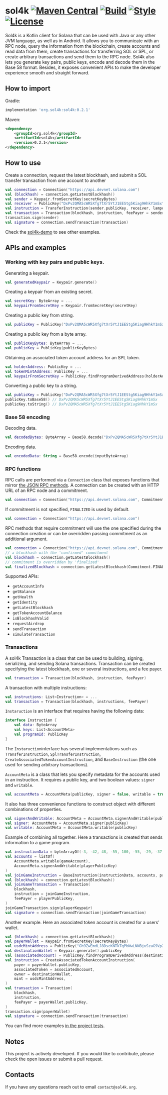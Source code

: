 # sol4k [![Maven Central](https://maven-badges.herokuapp.com/maven-central/org.sol4k/sol4k/badge.svg)](https://search.maven.org/artifact/org.sol4k/sol4k) [![Build](https://github.com/sol4k/sol4k/actions/workflows/build.yml/badge.svg)](https://github.com/sol4k/sol4k/actions/workflows/build.yml) [![Style](https://github.com/sol4k/sol4k/actions/workflows/lint.yml/badge.svg)](https://github.com/sol4k/sol4k/actions/workflows/lint.yml) [![License](https://img.shields.io/badge/License-Apache_2.0-green.svg)](https://github.com/sol4k/sol4k/blob/main/LICENSE)

Sol4k is a Kotlin client for Solana that can be used with
Java or any other JVM language, as well as in Android.
It allows you to communicate with an RPC node, query the information
from the blockchain, create accounts and read data from them, create transactions
for transferring SOL or SPL, or create arbitrary
transactions and send them to the RPC node.
Sol4k also lets you generate key pairs, public keys, encode and
decode them in the Base 58 format. Besides, it exposes
convenient APIs to make the developer experience smooth and straight forward.

## How to import

Gradle:
```groovy
implementation 'org.sol4k:sol4k:0.2.1'
```

Maven:
```xml
<dependency>
    <groupId>org.sol4k</groupId>
    <artifactId>sol4k</artifactId>
    <version>0.2.1</version>
</dependency>
```

## How to use

Create a connection, request the latest blockhash, and submit
a SOL transfer transaction from one account to another
```kotlin
val connection = Connection("https://api.devnet.solana.com")
val (blockhash) = connection.getLatestBlockhash()
val sender = Keypair.fromSecretKey(secretKeyBytes)
val receiver = PublicKey("DxPv2QMA5cWR5Xfg7tXr5YtJ1EEStg5Kiag9HhkY1mSx")
val instruction = TransferInstruction(sender.publicKey, receiver, lamports = 1000)
val transaction = Transaction(blockhash, instruction, feePayer = sender.publicKey)
transaction.sign(sender)
val signature = connection.sendTransaction(transaction)
```
Check the [sol4k-demo](https://github.com/sol4k/sol4k-demo) to see other examples.

## APIs and examples

### Working with key pairs and public keys.

Generating a keypair.
```kotlin
val generatedKeypair = Keypair.generate()
```

Creating a keypair from an existing secret.
```kotlin
val secretKey: ByteArray = ...
val keypairFromSecretKey = Keypair.fromSecretKey(secretKey)
```

Creating a public key from string.

```kotlin
val publicKey = PublicKey("DxPv2QMA5cWR5Xfg7tXr5YtJ1EEStg5Kiag9HhkY1mSx")
```

Creating a public key from a byte array.

```kotlin
val publicKeyBytes: ByteArray = ...
val publicKey = PublicKey(publicKeyBytes)
```

Obtaining an associated token account address for an SPL token.

```kotlin
val holderAddress: PublicKey = ...
val tokenMintAddress: PublicKey = ...
val keypairFromSecretKey = PublicKey.findProgramDerivedAddress(holderAddress, tokenMintAddress)
```

Converting a public key to a string.

```kotlin
val publicKey = PublicKey("DxPv2QMA5cWR5Xfg7tXr5YtJ1EEStg5Kiag9HhkY1mSx")
publicKey.toBase58() // DxPv2QMA5cWR5Xfg7tXr5YtJ1EEStg5Kiag9HhkY1mSx
publicKey.toString() // DxPv2QMA5cWR5Xfg7tXr5YtJ1EEStg5Kiag9HhkY1mSx
```

### Base 58 encoding

Decoding data.

```kotlin
val decodedBytes: ByteArray = Base58.decode("DxPv2QMA5cWR5Xfg7tXr5YtJ1EEStg5Kiag9HhkY1mSx")
```

Encoding data.
```kotlin
val encodedData: String = Base58.encode(inputByteArray)
```

### RPC functions

RPC calls are performed via a `Connection` class that exposes functions that mirror
[the JSON RPC methods](https://docs.solana.com/api/http). A connection can be created
with an HTTP URL of an RPC node and a commitment.

```kotlin
val connection = Connection("https://api.devnet.solana.com", Commitment.PROCESSED)
```

If commitment is not specified, `FINALIZED` is used by default.

```kotlin
val connection = Connection("https://api.devnet.solana.com")
```

RPC methods that require commitment will use the one specified during the connection
creation or can be overridden passing commitment as an additional argument.

```kotlin
val connection = Connection("https://api.devnet.solana.com", Commitment.CONFIRMED)
// a blockhash with the 'confirmed' commitment
val blockhash = connection.getLatestBlockhash() 
// commitment is overridden by 'finalized'
val finalizedBlockhash = connection.getLatestBlockhash(Commitment.FINALIZED)
```

Supported APIs:
- `getAccountInfo`
- `getBalance`
- `getHealth`
- `getIdentity`
- `getLatestBlockhash`
- `getTokenAccountBalance`
- `isBlockhashValid`
- `requestAirdrop`
- `sendTransaction`
- `simulateTransaction`

### Transactions

A sol4k Transaction is a class that can be used to building, signing, serializing, and sending
Solana transactions. Transaction can be created specifying the latest blockhash, one or several
instructions, and a fee payer.

```kotlin
val transaction = Transaction(blockhash, instruction, feePayer)
```

A transaction with multiple instructions:
```kotlin
val instructions: List<Instruction> = ...
val transaction = Transaction(blockhash, instructions, feePayer)
```

`Instaruction` is an interface that requires having the following data:
```kotlin
interface Instruction {
    val data: ByteArray
    val keys: List<AccountMeta>
    val programId: PublicKey
}
```
The `Instaruction`interface has several implementations such as `TransferInstruction`,
`SplTransferInstruction`, `CreateAssociatedTokenAccountInstruction`, and `BaseInstruction`
(the one used for sending arbitrary transactions).

`AccountMeta` is a class that lets you specify metadata for the accounts used in an instruction.
It requires a public key, and two boolean values: `signer` and `writable`.

```kotlin
val accountMeta = AccountMeta(publicKey, signer = false, writable = true)
```
It also has three convenience functions to construct object with different combinations of
properties.

```kotlin
val signerAndWritable: AccountMeta = AccountMeta.signerAndWritable(publicKey)
val signer: AccountMeta = AccountMeta.signer(publicKey)
val writable: AccountMeta = AccountMeta.writable(publicKey)
```

Example of combining all together. Here a transactions is created that sends information
to a game program. 

```kotlin
val instructionData = byteArrayOf(-3, -42, 48, -55, 100, -55, -29, -37) 
val accounts = listOf(
    AccountMeta.writable(gameAccount),
    AccountMeta.signerAndWritable(playerPublicKey)
)
val joinGameInstruction = BaseInstruction(instructionData, accounts, programId)
val (blockhash) = connection.getLatestBlockhash()
val joinGameTransaction = Transaction(
    blockhash,
    instruction = joinGameInstruction,
    feePayer = playerPublicKey,
)
joinGameTransaction.sign(playerKeypair)
val signature = connection.sendTransaction(joinGameTransaction)
```

Another example. Here an associated token account is created for a users' wallet.
```kotlin
val (blockhash) = connection.getLatestBlockhash()
val payerWallet = Keypair.fromSecretKey(secretKeyBytes)
val usdcMintAddress = PublicKey("Gh9ZwEmdLJ8DscKNTkTqPbNwLNNBjuSzaG9Vp2KGtKJr")
val destinationWallet = Keypair.generate().publicKey
val (associatedAccount) = PublicKey.findProgramDerivedAddress(destinationWallet, usdcMintAddress)
val instruction = CreateAssociatedTokenAccountInstruction(
    payer = payerWallet.publicKey,
    associatedToken = associatedAccount,
    owner = destinationWallet,
    mint = usdcMintAddress,
)
val transaction = Transaction(
    blockhash,
    instruction,
    feePayer = payerWallet.publicKey,
)
transaction.sign(payerWallet)
val signature = connection.sendTransaction(transaction)
```

You can find more examples [in the project tests](https://github.com/sol4k/sol4k/blob/main/src/integration-test/kotlin/org/sol4k/ConnectionTest.kt).

## Notes

This project is actively developed. If you would like to
contribute, please check the open issues or submit
a pull request.

## Contacts

If you have any questions reach out to email `contact@sol4k.org`. 

